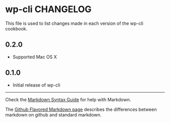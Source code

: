 wp-cli CHANGELOG
===================

This file is used to list changes made in each version of the wp-cli cookbook.

0.2.0
-----
- Supported Mac OS X


0.1.0
-----
- Initial release of wp-cli

- - -
Check the [Markdown Syntax Guide](http://daringfireball.net/projects/markdown/syntax) for help with Markdown.

The [Github Flavored Markdown page](http://github.github.com/github-flavored-markdown/) describes the differences between markdown on github and standard markdown.
